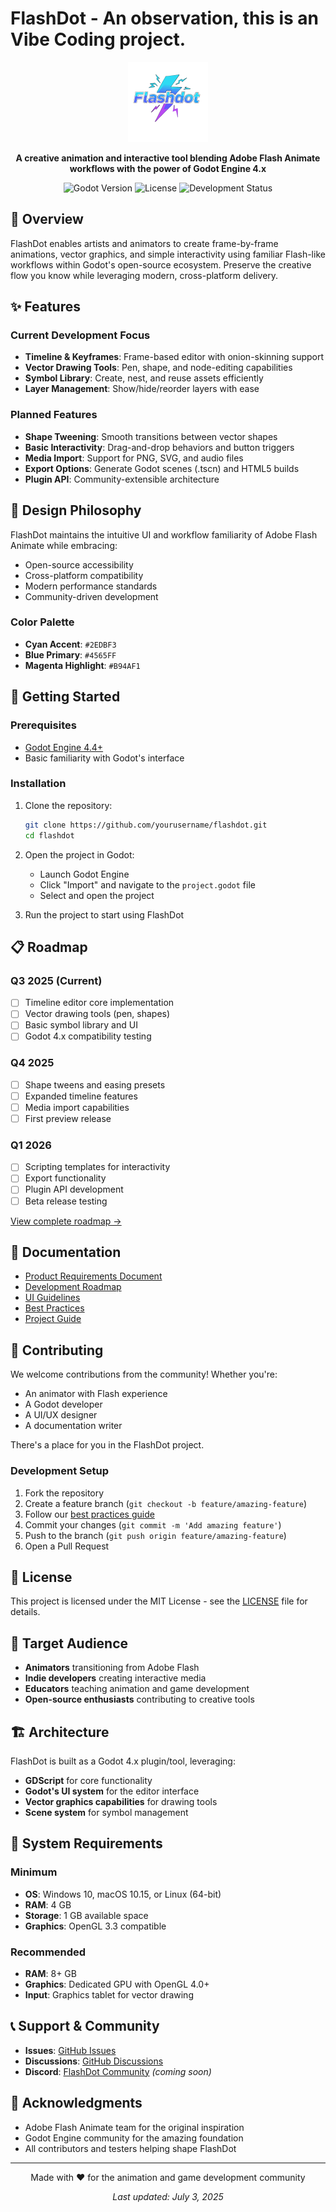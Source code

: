 # FlashDot - An observation, this is an Vibe Coding project.

<p align="center">
  <img src="icon.svg" alt="FlashDot Logo" width="128" height="128">
</p>

<p align="center">
  <strong>A creative animation and interactive tool blending Adobe Flash Animate workflows with the power of Godot Engine 4.x</strong>
</p>

<p align="center">
  <img src="https://img.shields.io/badge/Godot-4.4+-blue.svg" alt="Godot Version">
  <img src="https://img.shields.io/badge/License-MIT-green.svg" alt="License">
  <img src="https://img.shields.io/badge/Status-In%20Development-orange.svg" alt="Development Status">
</p>

## 🎯 Overview

FlashDot enables artists and animators to create frame-by-frame animations, vector graphics, and simple interactivity using familiar Flash-like workflows within Godot's open-source ecosystem. Preserve the creative flow you know while leveraging modern, cross-platform delivery.

## ✨ Features

### Current Development Focus
- **Timeline & Keyframes**: Frame-based editor with onion-skinning support
- **Vector Drawing Tools**: Pen, shape, and node-editing capabilities
- **Symbol Library**: Create, nest, and reuse assets efficiently
- **Layer Management**: Show/hide/reorder layers with ease

### Planned Features
- **Shape Tweening**: Smooth transitions between vector shapes
- **Basic Interactivity**: Drag-and-drop behaviors and button triggers
- **Media Import**: Support for PNG, SVG, and audio files
- **Export Options**: Generate Godot scenes (.tscn) and HTML5 builds
- **Plugin API**: Community-extensible architecture

## 🎨 Design Philosophy

FlashDot maintains the intuitive UI and workflow familiarity of Adobe Flash Animate while embracing:
- Open-source accessibility
- Cross-platform compatibility
- Modern performance standards
- Community-driven development

### Color Palette
- **Cyan Accent**: `#2EDBF3`
- **Blue Primary**: `#4565FF`
- **Magenta Highlight**: `#B94AF1`

## 🚀 Getting Started

### Prerequisites
- [Godot Engine 4.4+](https://godotengine.org/download)
- Basic familiarity with Godot's interface

### Installation
1. Clone the repository:
   ```bash
   git clone https://github.com/yourusername/flashdot.git
   cd flashdot
   ```

2. Open the project in Godot:
   - Launch Godot Engine
   - Click "Import" and navigate to the `project.godot` file
   - Select and open the project

3. Run the project to start using FlashDot

## 📋 Roadmap

### Q3 2025 (Current)
- [ ] Timeline editor core implementation
- [ ] Vector drawing tools (pen, shapes)
- [ ] Basic symbol library and UI
- [ ] Godot 4.x compatibility testing

### Q4 2025
- [ ] Shape tweens and easing presets
- [ ] Expanded timeline features
- [ ] Media import capabilities
- [ ] First preview release

### Q1 2026
- [ ] Scripting templates for interactivity
- [ ] Export functionality
- [ ] Plugin API development
- [ ] Beta release testing

[View complete roadmap →](roadmap.md)

## 📖 Documentation

- [Product Requirements Document](prd.md)
- [Development Roadmap](roadmap.md)
- [UI Guidelines](ui.md)
- [Best Practices](best_pratices_godot4x.md)
- [Project Guide](project_guide/)

## 🤝 Contributing

We welcome contributions from the community! Whether you're:
- An animator with Flash experience
- A Godot developer
- A UI/UX designer
- A documentation writer

There's a place for you in the FlashDot project.

### Development Setup
1. Fork the repository
2. Create a feature branch (`git checkout -b feature/amazing-feature`)
3. Follow our [best practices guide](best_pratices_godot4x.md)
4. Commit your changes (`git commit -m 'Add amazing feature'`)
5. Push to the branch (`git push origin feature/amazing-feature`)
6. Open a Pull Request

## 📄 License

This project is licensed under the MIT License - see the [LICENSE](LICENSE) file for details.

## 🎯 Target Audience

- **Animators** transitioning from Adobe Flash
- **Indie developers** creating interactive media
- **Educators** teaching animation and game development
- **Open-source enthusiasts** contributing to creative tools

## 🏗️ Architecture

FlashDot is built as a Godot 4.x plugin/tool, leveraging:
- **GDScript** for core functionality
- **Godot's UI system** for the editor interface
- **Vector graphics capabilities** for drawing tools
- **Scene system** for symbol management

## 🔧 System Requirements

### Minimum
- **OS**: Windows 10, macOS 10.15, or Linux (64-bit)
- **RAM**: 4 GB
- **Storage**: 1 GB available space
- **Graphics**: OpenGL 3.3 compatible

### Recommended
- **RAM**: 8+ GB
- **Graphics**: Dedicated GPU with OpenGL 4.0+
- **Input**: Graphics tablet for vector drawing

## 📞 Support & Community

- **Issues**: [GitHub Issues](https://github.com/yourusername/flashdot/issues)
- **Discussions**: [GitHub Discussions](https://github.com/yourusername/flashdot/discussions)
- **Discord**: [FlashDot Community](https://discord.gg/flashdot) *(coming soon)*

## 🙏 Acknowledgments

- Adobe Flash Animate team for the original inspiration
- Godot Engine community for the amazing foundation
- All contributors and testers helping shape FlashDot

---

<p align="center">
  Made with ❤️ for the animation and game development community
</p>

<p align="center">
  <em>Last updated: July 3, 2025</em>
</p>

